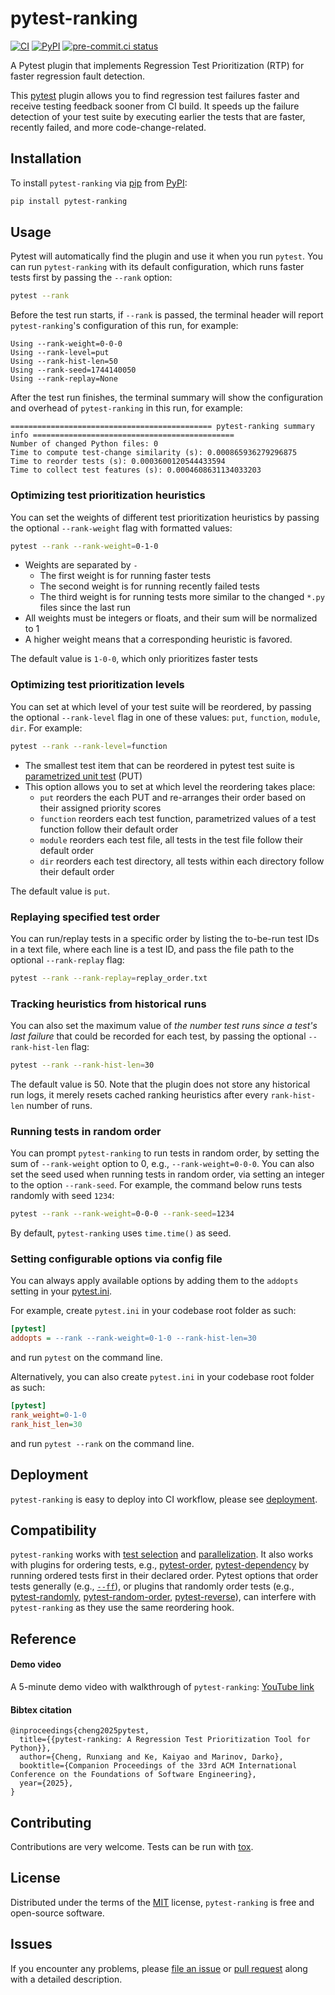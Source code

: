 
# pytest-ranking



[![CI](https://github.com/softwareTestingResearch/pytest-ranking/workflows/CI/badge.svg)](https://github.com/softwareTestingResearch/pytest-ranking/actions?workflow=CI)
[![PyPI](https://img.shields.io/pypi/v/pytest-ranking)](https://pypi.org/project/pytest-ranking)
[![pre-commit.ci status](https://results.pre-commit.ci/badge/github/softwareTestingResearch/pytest-ranking/main.svg)](https://results.pre-commit.ci/latest/github/softwareTestingResearch/pytest-ranking/main)


A Pytest plugin that implements Regression Test Prioritization (RTP) for faster regression fault detection.

This [pytest](https://github.com/pytest-dev/pytest) plugin allows you to find regression test failures faster and receive testing feedback sooner from CI build.
It speeds up the failure detection of your test suite by executing earlier the tests that are faster, recently failed, and more code-change-related.


## Installation

To install `pytest-ranking` via [pip](https://pypi.org/project/pip/) from [PyPI](https://pypi.org/project):

```bash
pip install pytest-ranking
```


## Usage

Pytest will automatically find the plugin and use it when you run ``pytest``.
You can run `pytest-ranking` with its default configuration, which runs faster tests first by passing the ``--rank`` option:

```bash
pytest --rank
```

Before the test run starts, if `--rank` is passed, the terminal header will report `pytest-ranking`'s configuration of this run, for example:
```text
Using --rank-weight=0-0-0
Using --rank-level=put
Using --rank-hist-len=50
Using --rank-seed=1744140050
Using --rank-replay=None
```


After the test run finishes, the terminal summary will show the configuration and overhead of `pytest-ranking` in this run, for example:

 ```text
============================================= pytest-ranking summary info =============================================
Number of changed Python files: 0
Time to compute test-change similarity (s): 0.000865936279296875
Time to reorder tests (s): 0.0003600120544433594
Time to collect test features (s): 0.0004608631134033203
```


### Optimizing test prioritization heuristics

You can set the weights of different test prioritization heuristics by passing the optional `--rank-weight` flag with formatted values:

```bash
pytest --rank --rank-weight=0-1-0
```

- Weights are separated by ``-``
    - The first weight is for running faster tests
    - The second weight is for running recently failed tests
    - The third weight is for running tests more similar to the changed `*.py` files since the last run
- All weights must be integers or floats, and their sum will be normalized to 1
- A higher weight means that a corresponding heuristic is favored.

The default value is ``1-0-0``, which only prioritizes faster tests


### Optimizing test prioritization levels

You can set at which level of your test suite will be reordered, by passing the optional `--rank-level` flag in one of these values: `put`, `function`, `module`, `dir`. For example:

```bash
pytest --rank --rank-level=function
```

- The smallest test item that can be reordered in pytest test suite is [parametrized unit test](https://docs.pytest.org/en/7.1.x/example/parametrize.html) (PUT)
- This option allows you to set at which level the reordering takes place:
    - `put` reorders the each PUT and re-arranges their order based on their assigned priority scores
    - `function` reorders each test function, parametrized values of a test function follow their default order
    - `module` reorders each test file, all tests in the test file follow their default order
    - `dir` reorders each test directory, all tests within each directory follow their default order

The default value is `put`.


### Replaying specified test order

You can run/replay tests in a specific order by listing the to-be-run test IDs in a text file, where each line is a test ID, and pass the file path to the optional `--rank-replay` flag:

```bash
pytest --rank --rank-replay=replay_order.txt
```


### Tracking heuristics from historical runs

You can also set the maximum value of *the number test runs since a test's last failure* that could be recorded for each test, by passing the optional `--rank-hist-len` flag:

```bash
pytest --rank --rank-hist-len=30
```

The default value is 50.
Note that the plugin does not store any historical run logs, it merely resets cached ranking heuristics after every `rank-hist-len` number of runs.

### Running tests in random order

You can prompt `pytest-ranking` to run tests in random order, by setting the sum of `--rank-weight` option to 0, e.g., `--rank-weight=0-0-0`.
You can also set the seed used when running tests in random order, via setting an integer to the option `--rank-seed`.
For example, the command below runs tests randomly with seed `1234`:

```bash
pytest --rank --rank-weight=0-0-0 --rank-seed=1234
```

By default, `pytest-ranking` uses `time.time()` as seed.

### Setting configurable options via config file

You can always apply available options by adding them to the ``addopts`` setting in your [pytest.ini](https://docs.pytest.org/en/latest/reference/customize.html#configuration).

For example, create `pytest.ini` in your codebase root folder as such:
```ini
[pytest]
addopts = --rank --rank-weight=0-1-0 --rank-hist-len=30
```
and run `pytest` on the command line.

Alternatively, you can also create `pytest.ini` in your codebase root folder as such:
```ini
[pytest]
rank_weight=0-1-0
rank_hist_len=30
```

and run `pytest --rank` on the command line.


## Deployment

`pytest-ranking` is easy to deploy into CI workflow, please see [deployment](./docs/DEPLOYMENT.md).


## Compatibility

`pytest-ranking` works with [test selection](https://docs.pytest.org/en/6.2.x/usage.html#specifying-tests-selecting-tests) and [parallelization](https://pypi.org/project/pytest-xdist).
It also works with plugins for ordering tests, e.g., [pytest-order](https://pypi.org/project/pytest-order), [pytest-dependency](https://pypi.org/project/pytest-dependency) by
running ordered tests first in their declared order.
Pytest options that order tests generally (e.g., [`--ff`](https://docs.pytest.org/en/stable/how-to/cache.html#usage)), or plugins that randomly order tests (e.g., [pytest-randomly](https://github.com/pytest-dev/pytest-randomly), [pytest-random-order](https://github.com/pytest-dev/pytest-random-order), [pytest-reverse](https://github.com/adamchainz/pytest-reverse)), can interfere with `pytest-ranking` as they use the same reordering hook.


## Reference

#### Demo video
A 5-minute demo video with walkthrough of `pytest-ranking`: [YouTube link](https://youtu.be/SrnkgTs3uok?feature=shared)

#### Bibtex citation
```
@inproceedings{cheng2025pytest,
  title={{pytest-ranking: A Regression Test Prioritization Tool for Python}},
  author={Cheng, Runxiang and Ke, Kaiyao and Marinov, Darko},
  booktitle={Companion Proceedings of the 33rd ACM International Conference on the Foundations of Software Engineering},
  year={2025},
}
```


## Contributing

Contributions are very welcome. Tests can be run with [tox](https://tox.readthedocs.io/en/latest/).


## License

Distributed under the terms of the [MIT](http://opensource.org/licenses/MIT)  license, `pytest-ranking` is free and open-source software.

## Issues

If you encounter any problems, please [file an issue](https://github.com/softwareTestingResearch/pytest-ranking/issues) or [pull request](https://github.com/softwareTestingResearch/pytest-ranking/pulls) along with a detailed description.

